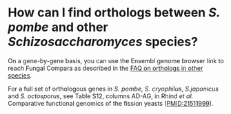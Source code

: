 # How can I find orthologs between *S. pombe* and other *Schizosaccharomyces* species?
<!-- pombase_categories: Orthology,Finding data -->

On a gene-by-gene basis, you can use the Ensembl genome browser link
to reach Fungal Compara as described in the 
[FAQ on orthologs in other species](/faq/how-can-i-find-s.-pombe-orthologs-species-other-than-human-and-s.-cerevisiae).

For a full set of orthologous genes in *S. pombe*, *S. cryophilus*, *S.japonicus*
and *S. octosporus*, see Table S12, columns AD-AG, in Rhind
*et al.* Comparative functional genomics of the fission yeasts 
([PMID:21511999](http://www.ncbi.nlm.nih.gov/pubmed?term=21511999)).

